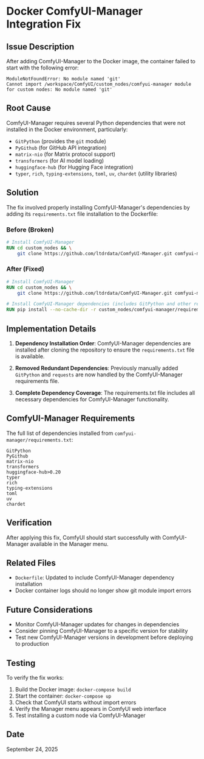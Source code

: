 # Docker ComfyUI-Manager Integration Fix

## Issue Description

After adding ComfyUI-Manager to the Docker image, the container failed to start with the following error:

```
ModuleNotFoundError: No module named 'git'
Cannot import /workspace/ComfyUI/custom_nodes/comfyui-manager module for custom nodes: No module named 'git'
```

## Root Cause

ComfyUI-Manager requires several Python dependencies that were not installed in the Docker environment, particularly:

- `GitPython` (provides the `git` module)
- `PyGithub` (for GitHub API integration)
- `matrix-nio` (for Matrix protocol support)
- `transformers` (for AI model loading)
- `huggingface-hub` (for Hugging Face integration)
- `typer`, `rich`, `typing-extensions`, `toml`, `uv`, `chardet` (utility libraries)

## Solution

The fix involved properly installing ComfyUI-Manager's dependencies by adding its `requirements.txt` file installation to the Dockerfile:

### Before (Broken)

```dockerfile
# Install ComfyUI-Manager
RUN cd custom_nodes && \
    git clone https://github.com/ltdrdata/ComfyUI-Manager.git comfyui-manager
```

### After (Fixed)

```dockerfile
# Install ComfyUI-Manager
RUN cd custom_nodes && \
    git clone https://github.com/ltdrdata/ComfyUI-Manager.git comfyui-manager

# Install ComfyUI-Manager dependencies (includes GitPython and other required packages)
RUN pip install --no-cache-dir -r custom_nodes/comfyui-manager/requirements.txt
```

## Implementation Details

1. **Dependency Installation Order**: ComfyUI-Manager dependencies are installed after cloning the repository to ensure the `requirements.txt` file is available.

2. **Removed Redundant Dependencies**: Previously manually added `GitPython` and `requests` are now handled by the ComfyUI-Manager requirements file.

3. **Complete Dependency Coverage**: The requirements.txt file includes all necessary dependencies for ComfyUI-Manager functionality.

## ComfyUI-Manager Requirements

The full list of dependencies installed from `comfyui-manager/requirements.txt`:

```
GitPython
PyGithub
matrix-nio
transformers
huggingface-hub>0.20
typer
rich
typing-extensions
toml
uv
chardet
```

## Verification

After applying this fix, ComfyUI should start successfully with ComfyUI-Manager available in the Manager menu.

## Related Files

- `Dockerfile`: Updated to include ComfyUI-Manager dependency installation
- Docker container logs should no longer show git module import errors

## Future Considerations

- Monitor ComfyUI-Manager updates for changes in dependencies
- Consider pinning ComfyUI-Manager to a specific version for stability
- Test new ComfyUI-Manager versions in development before deploying to production

## Testing

To verify the fix works:

1. Build the Docker image: `docker-compose build`
2. Start the container: `docker-compose up`
3. Check that ComfyUI starts without import errors
4. Verify the Manager menu appears in ComfyUI web interface
5. Test installing a custom node via ComfyUI-Manager

## Date

September 24, 2025
